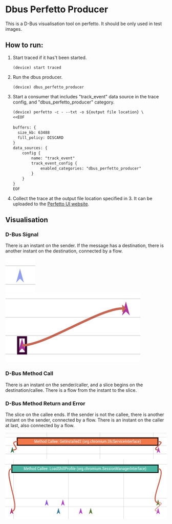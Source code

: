 # Dbus Perfetto Producer

This is a D-Bus visualisation tool on perfetto.
It should be only used in test images.


## How to run:
1.  Start traced if it has't been started.
    ```
    (device) start traced
    ```

2.  Run the dbus producer.
    ```
    (device) dbus_perfetto_producer
    ```

3.  Start a consumer that includes "track\_event" data source in the trace
    config, and "dbus\_perfetto\_producer" category.
    ```
    (device) perfetto -c - --txt -o ${output file location} \
    <<EOF

    buffers: {
      size_kb: 63488
      fill_policy: DISCARD
    }
    data_sources: {
        config {
            name: "track_event"
            track_event_config {
                enabled_categories: "dbus_perfetto_producer"
            }
        }
    }
    EOF
    ```

4.  Collect the trace at the output file location specified in 3.
    It can be uploaded to the [Perfetto UI website](https://ui.perfetto.dev).


## Visualisation
### D-Bus Signal
There is an instant on the sender.
If the message has a destination, there is another instant on the destination,
connected by a flow.

![Signal without a destination](doc/images/signal1.png)
![Signal with a destination](doc/images/signal2.png)


### D-Bus Method Call
There is an instant on the sender/caller, and a slice begins on the
destination/callee.
There is a flow from the instant to the slice.


### D-Bus Method Return and Error
The slice on the callee ends.
If the sender is not the callee, there is another instant on the sender,
connected by a flow.
There is an instant on the caller at last, also connected by a flow.

![Method which a sender of the return is the callee](doc/images/method3.png)
![Method which a sender of the return is not the callee](doc/images/method4.png)
